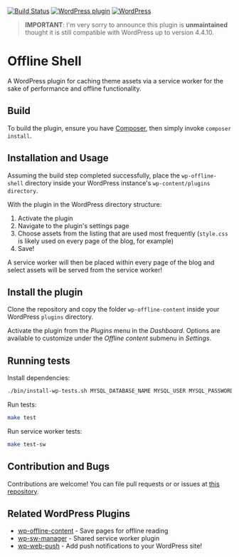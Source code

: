 [![Build Status](https://travis-ci.org/mozilla/wp-offline-shell.svg?branch=master)](https://travis-ci.org/mozilla/wp-offline-shell)
[![WordPress plugin](https://img.shields.io/wordpress/plugin/v/offline-shell.svg)](https://wordpress.org/plugins/offline-shell/) [![WordPress](https://img.shields.io/wordpress/plugin/dt/offline-shell.svg)](https://wordpress.org/plugins/offline-shell/)

> **IMPORTANT**: I'm very sorry to announce this plugin is **unmaintained** thought it is still compatible with WordPress up to version 4.4.10.

# Offline Shell
A WordPress plugin for caching theme assets via a service worker for the sake of performance and offline functionality.

## Build

To build the plugin, ensure you have [Composer](https://getcomposer.org/),
then simply invoke `composer install`.

## Installation and Usage

Assuming the build step completed successfully, place the `wp-offline-shell` directory inside your WordPress instance's `wp-content/plugins directory`.

With the plugin in the WordPress directory structure:

  1.  Activate the plugin
  2.  Navigate to the plugin's settings page
  3.  Choose assets from the listing that are used most frequently (`style.css` is likely used on every page of the blog, for example)
  4.  Save!

A service worker will then be placed within every page of the blog and select assets will be served from the service worker!

## Install the plugin

Clone the repository and copy the folder `wp-offline-content` inside your WordPress `plugins` directory.

Activate the plugin from the _Plugins_ menu in the _Dashboard_. Options are available to customize under the _Offline content_ submenu in _Settings_.

## Running tests

Install dependencies:
```bash
./bin/install-wp-tests.sh MYSQL_DATABASE_NAME MYSQL_USER MYSQL_PASSWORD localhost latest
```

Run tests:
```bash
make test
```

Run service worker tests:
```bash
make test-sw
```

## Contribution and Bugs

Contributions are welcome!  You can file pull requests or or issues at [this repository](https://github.com/mozilla/wp-offline-shell).

## Related WordPress Plugins

  *  [wp-offline-content](https://github.com/delapuente/wp-offline-content) - Save pages for offline reading
  *  [wp-sw-manager](https://github.com/mozilla/wp-sw-manager) - Shared service worker plugin
  *  [wp-web-push](https://github.com/mozilla/wp-web-push) - Add push notifications to your WordPress site!
